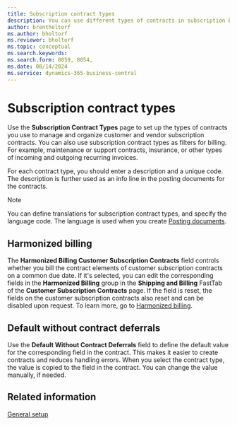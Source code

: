 ```yaml
---
title: Subscription contract types
description: You can use different types of contracts in subscription billing.
author: brentholtorf
ms.author: bholtorf
ms.reviewer: bholtorf
ms.topic: conceptual
ms.search.keywords: 
ms.search.form: 8059, 8054,
ms.date: 08/14/2024
ms.service: dynamics-365-business-central
---
```


# Subscription contract types

Use the **Subscription Contract Types** page to set up the types of contracts you use to manage and organize customer and vendor subscription contracts. You can also use subscription contract types as filters for billing. For example, maintenance or support contracts, insurance, or other types of incoming and outgoing recurring invoices.

For each contract type, you should enter a description and a unique code. The description is further used as an info line in the posting documents for the contracts.

> [!NOTE]
> You can define translations for subscription contract types, and specify the language code. The language is used when you create [Posting documents](../posting-documents.md).

## Harmonized billing

The **Harmonized Billing Customer Subscription Contracts** field controls whether you bill the contract elements of customer subscription contracts on a common due date. If it's selected, you can edit the corresponding fields in the **Harmonized Billing** group in the **Shipping and Billing** FastTab of the **Customer Subscription Contracts** page. If the field is reset, the fields on the customer subscription contracts also reset and can be disabled upon request. To learn more, go to [Harmonized billing](../working-with-contracts/customer-contracts.md#harmonized-billing).

## Default without contract deferrals

Use the **Default Without Contract Deferrals** field to define the default value for the corresponding field in the contract. This makes it easier to create contracts and reduces handling errors. When you select the contract type, the value is copied to the field in the contract. You can change the value manually, if needed.

## Related information

[General setup](general.md)  

